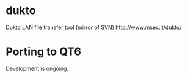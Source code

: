 # dukto
Dukto LAN file transfer tool (mirror of SVN) http://www.msec.it/dukto/

# Porting to QT6
Development is ongoing.
